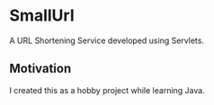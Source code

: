 # SmallUrl

A URL Shortening Service developed using Servlets.

## Motivation

I created this as a hobby project while learning Java.
